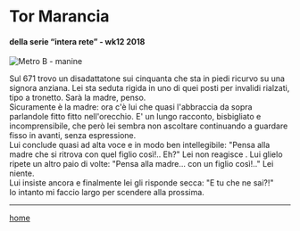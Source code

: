 # Tor Marancia

#### della serie “intera rete” - wk12 2018  
![](https://drive.google.com/uc?id=1UfyV4xzQYFg01AA71NgsfmFNOJJDkodl "Metro B - manine")    
<!--- /interarete059.png  --->  

Sul 671 trovo un disadattatone sui cinquanta che sta in piedi ricurvo su una signora anziana. Lei sta seduta rigida in uno di quei posti per invalidi rialzati, tipo a tronetto.  Sarà la madre, penso.  
Sicuramente è la madre: ora c'è lui che quasi l'abbraccia da sopra parlandole fitto fitto nell'orecchio. E' un lungo racconto, bisbigliato e incomprensibile, che però lei sembra non ascoltare continuando a guardare fisso in avanti, senza espressione.   
Lui conclude quasi ad alta voce e in modo ben intellegibile: "Pensa alla madre che si ritrova con quel figlio così!.. Eh?"
Lei non reagisce . Lui glielo ripete un altro paio di volte: "Pensa alla madre... con un figlio così!.." Lei niente.   
Lui insiste ancora e finalmente lei gli risponde secca: "E tu che ne sai?!"  
Io intanto mi faccio largo per scendere alla prossima.

---  
[home](/interarete.md) 